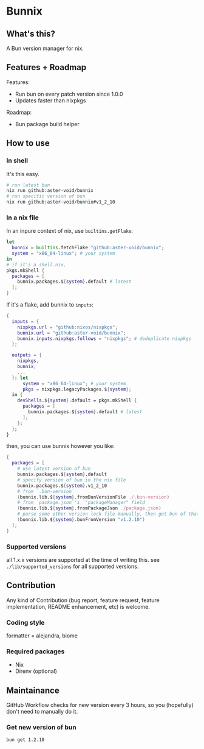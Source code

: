 # Bunnix

## What's this?

A Bun version manager for nix.

## Features + Roadmap

Features:
- Run bun on every patch version since 1.0.0
- Updates faster than nixpkgs

Roadmap:
- Bun package build helper

## How to use

### In shell

It's this easy.

```sh
# run latest bun
nix run github:aster-void/bunnix
# run specific version of bun
nix run github:aster-void/bunnix#v1_2_10
```

### In a nix file

In an inpure context of nix, use `builtins.getFlake`:

```nix
let
  bunnix = builtins.fetchFlake "github:aster-void/bunnix";
  system = "x86_64-linux"; # your system
in
# if it's a shell.nix,
pkgs.mkShell {
  packages = [
    bunnix.packages.${system}.default # latest
  ];
}
```

If it's a flake, add bunnix to `inputs`:

```nix
{
  inputs = {
    nixpkgs.url = "github:nixos/nixpkgs";
    bunnix.url = "github:aster-void/bunnix";
    bunnix.inputs.nixpkgs.follows = "nixpkgs"; # deduplicate nixpkgs
  };

  outputs = {
    nixpkgs,
    bunnix,
    ...
  }: let
      system = "x86_64-linux"; # your system
      pkgs = nixpkgs.legacyPackages.${system};
  in {
    devShells.${system}.default = pkgs.mkShell {
      packages = [
        bunnix.packages.${system}.default # latest
      ];
    };
  };
}
```

then, you can use bunnix however you like:

```nix
{
  packages = [
    # use latest version of bun
    bunnix.packages.${system}.default
    # specify version of bun in the nix file
    bunnix.packages.${system}.v1_2_10
    # from `.bun-version`
    (bunnix.lib.${system}.fromBunVersionFile ./.bun-version)
    # from `package.json`'s `"packageManager" field
    (bunnix.lib.${system}.fromPackageJson ./package.json)
    # parse some other version lock file manually, then get bun of that version
    (bunnix.lib.${system}.bunFromVersion "v1.2.10")
  ];
}
```


### Supported versions

all 1.x.x versions are supported at the time of writing this.
see `./lib/supported_versions` for all supported versions.

## Contribution

Any kind of Contribution (bug report, feature request, feature implementation, README enhancement, etc) is welcome.

### Coding style

formatter = alejandra, biome

### Required packages

- Nix
- Direnv (optional)

## Maintainance

GitHub Workflow checks for new version every 3 hours, so you (hopefully) don't need to manually do it.

### Get new version of bun

```sh
bun get 1.2.10
```
